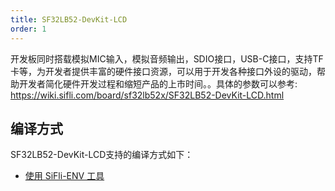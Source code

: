 ```yaml
---
title: SF32LB52-DevKit-LCD
order: 1
---
```


开发板同时搭载模拟MIC输入，模拟音频输出，SDIO接口，USB-C接口，支持TF卡等，为开发者提供丰富的硬件接口资源，可以用于开发各种接口外设的驱动，帮助开发者简化硬件开发过程和缩短产品的上市时间。。具体的参数可以参考: <https://wiki.sifli.com/board/sf32lb52x/SF32LB52-DevKit-LCD.html>

## 编译方式

SF32LB52-DevKit-LCD支持的编译方式如下：

- [使用 SiFli-ENV 工具](./readme2.md)
